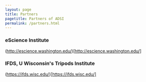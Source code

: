 ```yaml
---
layout: page
title: Partners
pagetitle: Partners of ADSI
permalink: /partners.html
---
```

### eScience Institute
(http://escience.washington.edu/)[http://escience.washington.edu/]

### IFDS, U Wisconsin's Tripods Institute
(https://ifds.wisc.edu/)[https://ifds.wisc.edu/]

